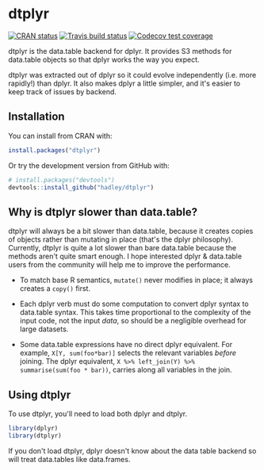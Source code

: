 # dtplyr

<!-- badges: start -->
[![CRAN status](https://www.r-pkg.org/badges/version/dtplyr)](https://cran.r-project.org/package=dtplyr)
[![Travis build status](https://travis-ci.org/hadley/dtplyr.svg?branch=master)](https://travis-ci.org/hadley/dtplyr)
[![Codecov test coverage](https://codecov.io/gh/hadley/dtplyr/branch/master/graph/badge.svg)](https://codecov.io/gh/hadley/dtplyr?branch=master)
<!-- badges: end -->

dtplyr is the data.table backend for dplyr. It provides S3 methods for data.table objects so that dplyr works the way you expect. 

dtplyr was extracted out of dplyr so it could evolve independently (i.e. more rapidly!) than dplyr. It also makes dplyr a little simpler, and it's easier to keep track of issues by backend.

## Installation

You can install from CRAN with:

```R
install.packages("dtplyr")
```

Or try the development version from GitHub with:

```R
# install.packages("devtools")
devtools::install_github("hadley/dtplyr")
```

## Why is dtplyr slower than data.table?

dtplyr will always be a bit slower than data.table, because it creates copies of objects rather than mutating in place (that's the dplyr philosophy). Currently, dtplyr is quite a lot slower than bare data.table because the methods aren't quite smart enough. I hope interested dplyr & data.table users from the community will help me to improve the performance.

* To match base R semantics, `mutate()` never modifies in place; it always
  creates a `copy()` first.
  
* Each dplyr verb must do some computation to convert dplyr syntax to 
  data.table syntax. This takes time proportional to the complexity of 
  the input code, not the input _data_, so should be a negligible overhead
  for large datasets.
  
* Some data.table expressions have no direct dplyr equivalent. For example,
  `X[Y, sum(foo*bar)]` selects the relevant variables _before_ joining. 
  The dplyr equivalent, `X %>% left_join(Y) %>% summarise(sum(foo * bar))`,
  carries along all variables in the join.

## Using dtplyr

To use dtplyr, you'll need to load both dplyr and dtplyr.

```R
library(dplyr)
library(dtplyr)
```

If you don't load dtplyr, dplyr doesn't know about the data table backend so will treat data.tables like data.frames. 
